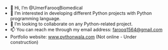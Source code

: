 - 👋 Hi, I’m @UmerFarooqBiomedical
- 👀 I’m interested in developing different Python projects with Python programming language.
- 💞️ I’m looking to collaborate on any Python-related project.
- 📫 You can reach me through my email address: farooq1564@gmail.com
- Portfolio website: www.pythonwala.com (Not online - Under construction)

<!---
UmerFarooqBiomedical/UmerFarooqBiomedical is a ✨ special ✨ repository because its `README.md` (this file) appears on your GitHub profile.
You can click the Preview link to take a look at your changes.
--->
